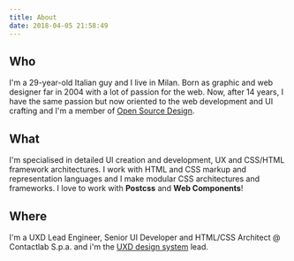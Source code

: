 ```yaml
---
title: About
date: 2018-04-05 21:58:49
---
```


## Who
I'm a 29-year-old Italian guy and I live in Milan. Born as graphic and web designer far in 2004 with a lot of passion for the web. Now, after 14 years, I have the same passion but now oriented to the web development and UI crafting and I'm a member of <a href="https://opensourcedesign.net/" target="_blank" title="Open Source Design">Open Source Design</a>.

## What
I'm specialised in detailed UI creation and development, UX and CSS/HTML framework architectures. I work with HTML and CSS markup and representation languages and I make modular CSS architectures and frameworks. I love to work with **Postcss** and **Web Components**!

## Where
I'm a UXD Lead Engineer, Senior UI Developer and HTML/CSS Architect @ Contactlab S.p.a. and i'm the [UXD design system](https://ux.contactlab.com) lead.